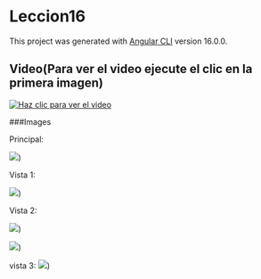 # Leccion16

This project was generated with [Angular CLI](https://github.com/angular/angular-cli) version 16.0.0.

## Video(Para ver el video ejecute el clic en la primera imagen)
[![Haz clic para ver el video](https://github.com/Isaias593/Leccion1P-CoronelZapaNainV1/blob/imgbranch/123.JPG)](https://drive.google.com/file/d/1eKTt2Uaa9l_7dm1SKbHX_BHDt2dJVJXk/view?usp=sharing)


<!DOCTYPE html>
<html>
   
</html>


###Images

Principal:

![](https://github.com/Isaias593/Leccion1P-CoronelZapaNainV1/blob/imgbranch/123.JPG))


Vista 1:

![](https://github.com/Isaias593/Leccion1P-CoronelZapaNainV1/blob/imgbranch/login.JPG))

Vista 2:

![](https://github.com/Isaias593/Leccion1P-CoronelZapaNainV1/blob/imgbranch/tabla1.JPG))

![](https://github.com/Isaias593/Leccion1P-CoronelZapaNainV1/blob/imgbranch/tabla2.JPG))


vista 3:
![](https://github.com/Isaias593/Leccion1P-CoronelZapaNainV1/blob/imgbranch/vista3.JPG))


